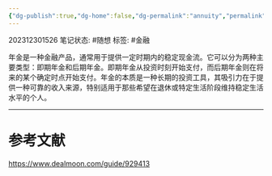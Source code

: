 ```yaml
---
{"dg-publish":true,"dg-home":false,"dg-permalink":"annuity","permalink":"/annuity/","dgPassFrontmatter":true}
---
```


202312301526
笔记状态: #随想
标签: #金融

年金是一种金融产品，通常用于提供一定时期内的稳定现金流。它可以分为两种主要类型：即期年金和后期年金。即期年金从投资时刻开始支付，而后期年金则在将来的某个确定时点开始支付。年金的本质是一种长期的投资工具，其吸引力在于提供一种可靠的收入来源，特别适用于那些希望在退休或特定生活阶段维持稳定生活水平的个人。

---
# 参考文献

https://www.dealmoon.com/guide/929413